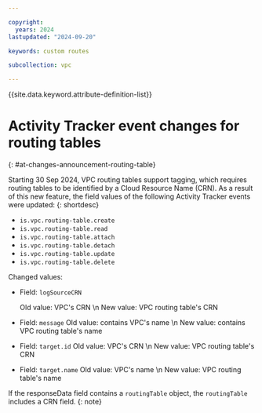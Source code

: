 ```yaml
---

copyright:
  years: 2024
lastupdated: "2024-09-20"

keywords: custom routes

subcollection: vpc

---
```


{{site.data.keyword.attribute-definition-list}}

# Activity Tracker event changes for routing tables
{: #at-changes-announcement-routing-table}

Starting 30 Sep 2024, VPC routing tables support tagging, which requires routing tables to be identified by a Cloud Resource Name (CRN). 
As a result of this new feature, the field values of the following Activity Tracker events were updated:
{: shortdesc}

* `is.vpc.routing-table.create`
* `is.vpc.routing-table.read`
* `is.vpc.routing-table.attach`
* `is.vpc.routing-table.detach`
* `is.vpc.routing-table.update`
* `is.vpc.routing-table.delete`

Changed values:

* Field: `logSourceCRN`

   Old value: VPC's CRN  \n New value: VPC routing table's CRN

* Field: `message`
   Old value: contains VPC's name  \n New value: contains VPC routing table's name

* Field: `target.id`
   Old value: VPC's CRN  \n New value: VPC routing table's CRN

* Field: `target.name`
   Old value: VPC's name  \n New value: VPC routing table's name

If the responseData field contains a `routingTable` object, the `routingTable` includes a CRN field.
{: note}

